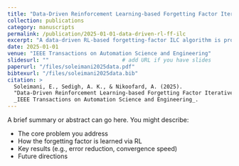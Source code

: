 ```yaml
---
title: "Data-Driven Reinforcement Learning-based Forgetting Factor Iterative Learning Control"
collection: publications
category: manuscripts
permalink: /publication/2025-01-01-data-driven-rl-ff-ilc
excerpt: "A data-driven RL-based forgetting-factor ILC algorithm is proposed to improve tracking performance in repetitive automation tasks."
date: 2025-01-01
venue: "IEEE Transactions on Automation Science and Engineering"
slidesurl: ""                       # add URL if you have slides
paperurl: "/files/soleimani2025data.pdf"
bibtexurl: "/files/soleimani2025data.bib"
citation: >
  Soleimani, E., Sedigh, A. K., & Nikoofard, A. (2025).  
  "Data-Driven Reinforcement Learning-based Forgetting Factor Iterative Learning Control."  
  _IEEE Transactions on Automation Science and Engineering_.
---
```


A brief summary or abstract can go here. You might describe:

- The core problem you address  
- How the forgetting factor is learned via RL  
- Key results (e.g., error reduction, convergence speed)  
- Future directions

